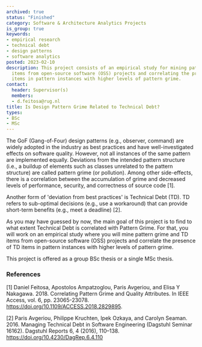 ```yaml
---
archived: true
status: "Finished"
category: Software & Architecture Analytics Projects
is_group: true
keywords:
- empirical research
- technical debt
- design patterns
- software analytics
posted: 2023-02-10
description: This project consists of an empirical study for mining pattern grime and TD
  items from open-source software (OSS) projects and correlating the presence of TD
  items in pattern instances with higher levels of pattern grime.
contact:
  header: Supervisor(s)
  members:
  - d.feitosa@rug.nl
title: Is Design Pattern Grime Related to Technical Debt?
types:
- BSc
- MSc
---
```


The GoF (Gang-of-Four) design patterns (e.g., observer, command) are widely adopted in the industry as best practices and have well-investigated effects on software quality. However, not all instances of the same pattern are implemented equally. Deviations from the intended pattern structure (i.e., a buildup of elements such as classes unrelated to the pattern structure) are called pattern grime (or pollution). Among other side-effects, there is a correlation between the accumulation of grime and decreased levels of performance, security, and correctness of source code [1].

Another form of 'deviation from best practices' is Technical Debt (TD). TD refers to sub-optimal decisions (e.g., use a workaround) that can provide short-term benefits (e.g., meet a deadline) [2].

As you may have guessed by now, the main goal of this project is to find to what extent Technical Debt is correlated with Pattern Grime. For that, you will work on an empirical study where you will mine pattern grime and TD items from open-source software (OSS) projects and correlate the presence of TD items in pattern instances with higher levels of pattern grime.

This project is offered as a group BSc thesis or a single MSc thesis.

### References

[1] Daniel Feitosa, Apostolos Ampatzoglou, Paris Avgeriou, and Elisa Y Nakagawa. 2018. Correlating Pattern Grime and Quality Attributes. In IEEE Access, vol. 6, pp. 23065-23078. <https://doi.org/10.1109/ACCESS.2018.2829895>.

[2] Paris Avgeriou, Philippe Kruchten, Ipek Ozkaya, and Carolyn Seaman. 2016. Managing Technical Debt in Software Engineering (Dagstuhl Seminar 16162). Dagstuhl Reports 6, 4 (2016), 110–138. <https://doi.org/10.4230/DagRep.6.4.110>
